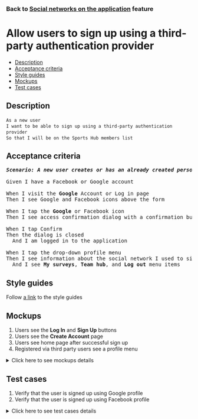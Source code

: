 ### Back to [Social networks on the application](../../) feature

# Allow users to sign up using a third-party authentication provider

- [Description](#description)
- [Acceptance criteria](#acceptance-criteria)
- [Style guides](#style-guides)
- [Mockups](#mockups)
- [Test cases](#test-cases)

## Description

    As a new user
    I want to be able to sign up using a third-party authentication provider
    So that I will be on the Sports Hub members list

## Acceptance criteria

<pre>
<b><i>Scenario: A new user creates or has an already created personal account on Facebook or Google</i></b>

Given I have a Facebook or Google account

When I visit the <b>Google</b> Account or Log in page
Then I see Google and Facebook icons above the form

When I tap the <b>Google</b> or Facebook icon
Then I see access confirmation dialog with a confirmation button

When I tap Confirm
Then the dialog is closed
  And I am logged in to the application

When I tap the drop-down profile menu
Then I see information about the social network I used to sign up
  And I see <b>My surveys</b>, <b>Team hub</b>, and <b>Log out</b> menu items
</pre>

## Style guides

Follow [a link](https://www.figma.com/proto/0zkkf5WC77OSpvyD6YXpFE/Style-guides?page-id=0%3A1&node-id=19%3A5368&viewport=266%2C48%2C0.54&scaling=min-zoom&starting-point-node-id=19%3A5368) to the style guides

## Mockups

1. Users see the <b>Log In</b> and <b>Sign Up</b> buttons
2. Users see the <b>Create Account</b> page
3. Users see home page after successful sign up
4. Registered via third party users see a profile menu

<details>
  <summary>Click here to see mockups details</summary>

**1. Users see the Log In and Sign Up buttons:**

![Users see the Log In and Sign Up buttons](/sports_hub_portal/mobile_application_features/social_networks/images/application_user_profile_menu_logged_out.png)

**2. Users see the Create Account page:**

![Users see the Create Account page](/sports_hub_portal/mobile_application_features/social_networks/images/application_sing_up_form.png)

**3. Users see home page after successful sign up:**

![Users see home page after successful sign up](/sports_hub_portal/mobile_application_features/social_networks/images/application_main_articles_section.png)

**4. Registered via third party users see a profile menu:**

![Registered via third party users see a profile menu](/sports_hub_portal/mobile_application_features/social_networks/images/application_user_profile_menu_logged_with_third_party.png)

</details>

## Test cases

1. Verify that the user is signed up using Google profile
2. Verify that the user is signed up using Facebook profile

<details>
  <summary>Click here to see test cases details</summary>

### **#1. Verify that the user is signed up using Google profile**

|Preconditions|Steps|Expected result
------|-------|----------
|- Go to the Sports Hub home page</br>- The user is not logged in to the account</br>- Google profile is created|1) Tap **Log in**</br>2) Select the **Google** icon above sign up form</br>3) On the confirmation dialog box, tap **Confirm**|3) The dialog box is closed and I am logged in via **Google** profile|

### **#2. Verify that the user is signed up using Facebook profile**

|Preconditions|Steps|Expected result
------|-------|----------
|- Go to the Sports Hub home page</br>- The user is not logged in to the account</br>- Facebook profile is created|1) Tap **Log in**</br>2) Select the **Facebook** icon above sign up form</br>3) On the confirmation dialog box, tap **Confirm**|3) The dialog box is closed and I am logged in via **Facebook** profile|
</details>
